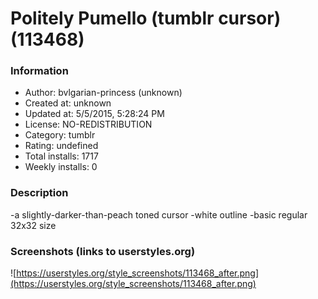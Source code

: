 # Politely Pumello (tumblr cursor) (113468)

### Information
- Author: bvlgarian-princess (unknown)
- Created at: unknown
- Updated at: 5/5/2015, 5:28:24 PM
- License: NO-REDISTRIBUTION
- Category: tumblr
- Rating: undefined
- Total installs: 1717
- Weekly installs: 0


### Description
-a slightly-darker-than-peach toned cursor
-white outline 
-basic regular 32x32 size


### Screenshots (links to userstyles.org)
![https://userstyles.org/style_screenshots/113468_after.png](https://userstyles.org/style_screenshots/113468_after.png)


